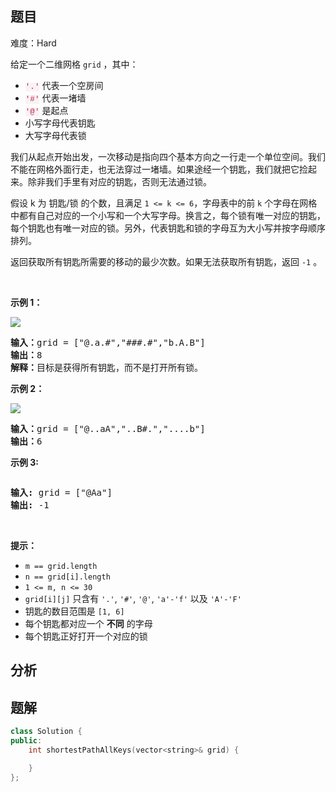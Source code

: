 
## 题目
难度：Hard
<p>给定一个二维网格&nbsp;<code>grid</code>&nbsp;，其中：</p>

<ul>
	<li><font color="#c7254e"><font face="Menlo, Monaco, Consolas, Courier New, monospace"><span style="font-size:12.6px"><span style="background-color:#f9f2f4">'.'</span></span></font></font> 代表一个空房间</li>
	<li><font color="#c7254e"><font face="Menlo, Monaco, Consolas, Courier New, monospace"><span style="font-size:12.6px"><span style="background-color:#f9f2f4">'#'</span></span></font></font> 代表一堵墙</li>
	<li><font color="#c7254e"><font face="Menlo, Monaco, Consolas, Courier New, monospace"><span style="font-size:12.6px"><span style="background-color:#f9f2f4">'@'</span></span></font></font>&nbsp;是起点</li>
	<li>小写字母代表钥匙</li>
	<li>大写字母代表锁</li>
</ul>

<p>我们从起点开始出发，一次移动是指向四个基本方向之一行走一个单位空间。我们不能在网格外面行走，也无法穿过一堵墙。如果途经一个钥匙，我们就把它捡起来。除非我们手里有对应的钥匙，否则无法通过锁。</p>

<p>假设 k&nbsp;为 钥匙/锁 的个数，且满足&nbsp;<code>1 &lt;= k&nbsp;&lt;= 6</code>，字母表中的前 <code>k</code>&nbsp;个字母在网格中都有自己对应的一个小写和一个大写字母。换言之，每个锁有唯一对应的钥匙，每个钥匙也有唯一对应的锁。另外，代表钥匙和锁的字母互为大小写并按字母顺序排列。</p>

<p>返回获取所有钥匙所需要的移动的最少次数。如果无法获取所有钥匙，返回&nbsp;<code>-1</code>&nbsp;。</p>

<p>&nbsp;</p>

<p><strong>示例 1：</strong></p>

<p><img src="https://assets.leetcode.com/uploads/2021/07/23/lc-keys2.jpg" /></p>

<pre>
<strong>输入：</strong>grid = ["@.a.#","###.#","b.A.B"]
<strong>输出：</strong>8
<strong>解释：</strong>目标是获得所有钥匙，而不是打开所有锁。
</pre>

<p><strong>示例 2：</strong></p>

<p><img src="https://assets.leetcode.com/uploads/2021/07/23/lc-key2.jpg" /></p>

<pre>
<strong>输入：</strong>grid = ["@..aA","..B#.","....b"]
<strong>输出：</strong>6
</pre>

<p><strong>示例 3:</strong></p>
<img alt="" src="https://assets.leetcode.com/uploads/2021/07/23/lc-keys3.jpg" />
<pre>
<strong>输入:</strong> grid = ["@Aa"]
<strong>输出:</strong> -1</pre>

<p>&nbsp;</p>

<p><strong>提示：</strong></p>

<ul>
	<li><code>m == grid.length</code></li>
	<li><code>n == grid[i].length</code></li>
	<li><code>1 &lt;= m, n &lt;= 30</code></li>
	<li><code>grid[i][j]</code>&nbsp;只含有&nbsp;<code>'.'</code>,&nbsp;<code>'#'</code>,&nbsp;<code>'@'</code>,&nbsp;<code>'a'-</code><code>'f</code><code>'</code>&nbsp;以及&nbsp;<code>'A'-'F'</code></li>
	<li>钥匙的数目范围是&nbsp;<code>[1, 6]</code>&nbsp;</li>
	<li>每个钥匙都对应一个 <strong>不同</strong> 的字母</li>
	<li>每个钥匙正好打开一个对应的锁</li>
</ul>

## 分析

## 题解
```cpp
class Solution {
public:
    int shortestPathAllKeys(vector<string>& grid) {

    }
};
```